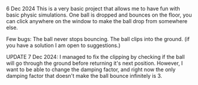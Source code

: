 6 Dec 2024
This is a very basic project that allows me to have fun with basic physic simulations.
One ball is dropped and bounces on the floor, you can click anywhere on the window to make the ball drop from somewhere else.

Few bugs:
The ball never stops bouncing.
The ball clips into the ground.
(if you have a solution I am open to suggestions.)

UPDATE 7 Dec 2024:
I managed to fix the clipping by checking if the ball will go through 
the ground before returning it's next position.
However, I want to be able to change the damping factor, and right now the 
only damping factor that doesn't make the ball bounce infinitely is 3.  